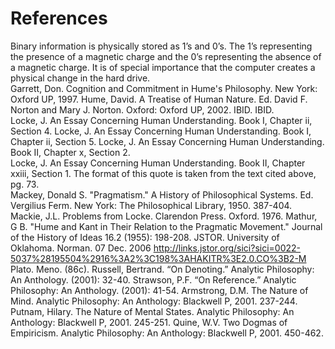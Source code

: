 # References

 Binary information is physically stored as 1’s and 0’s.  The 1’s representing the presence of a magnetic charge and the 0’s representing the absence of a magnetic charge.  It is of special importance that the computer creates a physical change in the hard drive.  
 Garrett, Don. Cognition and Commitment in Hume's Philosophy. New York: Oxford UP, 1997. 
 Hume, David. A Treatise of Human Nature. Ed. David F. Norton and Mary J. Norton.  Oxford: Oxford UP, 2002. 
 IBID.
 IBID.  
 Locke, J.  An Essay Concerning Human Understanding.  Book I, Chapter ii, Section 4.
 Locke, J.  An Essay Concerning Human Understanding.  Book I, Chapter ii, Section 5.
 Locke, J.  An Essay Concerning Human Understanding.  Book II, Chapter x, Section 2.    
 Locke, J.  An Essay Concerning Human Understanding.  Book II, Chapter xxiii, Section 1.  The format of this quote is taken from the text cited above, pg. 73.   
 Mackey, Donald S. "Pragmatism." A History of Philosophical Systems. Ed. Vergilius Ferm. New York: The Philosophical Library, 1950. 387-404.
 Mackie, J.L.  Problems from Locke.  Clarendon Press.  Oxford. 1976.
 Mathur, G B. "Hume and Kant in Their Relation to the Pragmatic Movement." Journal of the History of Ideas 16.2 (1955): 198-208. JSTOR. University of Oklahoma. Norman. 07 Dec. 2006 <http://links.jstor.org/sici?sici=0022-5037%28195504%2916%3A2%3C198%3AHAKITR%3E2.0.CO%3B2-M>
 Plato.  Meno.  (86c).
 Russell, Bertrand.  “On Denoting.”  Analytic Philosophy: An Anthology.  (2001): 32-40.
 Strawson, P.F.  “On Reference.”  Analytic Philosophy: An Anthology.  (2001): 41-54.
Armstrong, D.M.  The Nature of Mind.  Analytic Philosophy: An Anthology: Blackwell P, 2001.  237-244.
Putnam, Hilary.  The Nature of Mental States.  Analytic Philosophy: An Anthology: Blackwell P, 2001.  245-251.
Quine, W.V.  Two Dogmas of Empiricism. Analytic Philosophy: An Anthology: Blackwell P, 2001.  450-462.  
